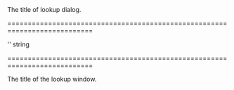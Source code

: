 <!--**
/*-------------------------------------------
    Auto-generated file. Do not modify.
-------------------------------------------

**-->
<!--d-->The title of lookup dialog.<!--/d-->
===========================================================================
<!--default-->''<!--/default-->
<!--type-->string<!--/type-->
===========================================================================

<!--shortDescription-->
The title of the lookup window.
<!--/shortDescription-->

<!--fullDescription-->

<!--/fullDescription-->